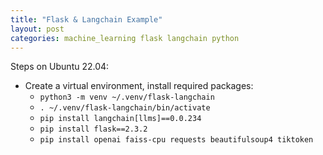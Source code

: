 ```yaml
---
title: "Flask & Langchain Example"
layout: post
categories: machine_learning flask langchain python
---
```


Steps on Ubuntu 22.04:
* Create a virtual environment, install required packages:
  * `python3 -m venv ~/.venv/flask-langchain`
  * `. ~/.venv/flask-langchain/bin/activate`
  * `pip install langchain[llms]==0.0.234`
  * `pip install flask==2.3.2`
  * `pip install openai faiss-cpu requests beautifulsoup4 tiktoken`